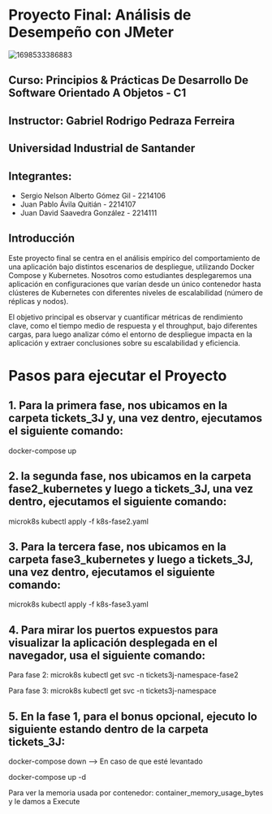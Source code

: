 # Proyecto Final: Análisis de Desempeño con JMeter

![1698533386883](https://github.com/user-attachments/assets/e4c1d884-cd16-4ff3-86c7-cfdc6e934b52)

## Curso: Principios & Prácticas De Desarrollo De Software Orientado A Objetos - C1
## Instructor: Gabriel Rodrigo Pedraza Ferreira
## Universidad Industrial de Santander

## Integrantes:
- Sergio Nelson Alberto Gómez Gil - 2214106
- Juan Pablo Ávila Quitián - 2214107
- Juan David Saavedra González - 2214111

## Introducción
Este proyecto final se centra en el análisis empírico del comportamiento de una aplicación bajo distintos escenarios de despliegue, utilizando Docker Compose y Kubernetes.
Nosotros como estudiantes desplegaremos una aplicación en configuraciones que varían desde un único contenedor hasta clústeres de Kubernetes con diferentes niveles de escalabilidad (número de réplicas y nodos).

El objetivo principal es observar y cuantificar métricas de rendimiento clave, como el tiempo medio de respuesta y el throughput, bajo diferentes cargas, para luego analizar cómo el entorno de despliegue impacta en la aplicación y extraer conclusiones sobre su escalabilidad y eficiencia.

# Pasos para ejecutar el Proyecto

## 1. Para la primera fase, nos ubicamos en la carpeta tickets_3J y, una vez dentro, ejecutamos el siguiente comando:

docker-compose up

## 2. la segunda fase, nos ubicamos en la carpeta fase2_kubernetes y luego a tickets_3J, una vez dentro, ejecutamos el siguiente comando:

microk8s kubectl apply -f k8s-fase2.yaml

## 3. Para la tercera fase, nos ubicamos en la carpeta fase3_kubernetes y luego a tickets_3J, una vez dentro, ejecutamos el siguiente comando:

microk8s kubectl apply -f k8s-fase3.yaml

## 4. Para mirar los puertos expuestos para visualizar la aplicación desplegada en el navegador, usa el siguiente comando:

Para fase 2:
microk8s kubectl get svc -n tickets3j-namespace-fase2

Para fase 3:
microk8s kubectl get svc -n tickets3j-namespace

## 5. En la fase 1, para el bonus opcional, ejecuto lo siguiente estando dentro de la carpeta tickets_3J:

docker-compose down --> En caso de que esté levantado

docker-compose up -d

Para ver la memoria usada por contenedor: 
container_memory_usage_bytes y le damos a Execute
